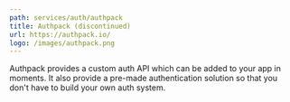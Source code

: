 ```yaml
---
path: services/auth/authpack
title: Authpack (discontinued)
url: https://authpack.io/
logo: /images/authpack.png
---
```

Authpack provides a custom auth API which can be added to your app in moments. It also provide a pre-made authentication solution so that you don't have to build your own auth system.